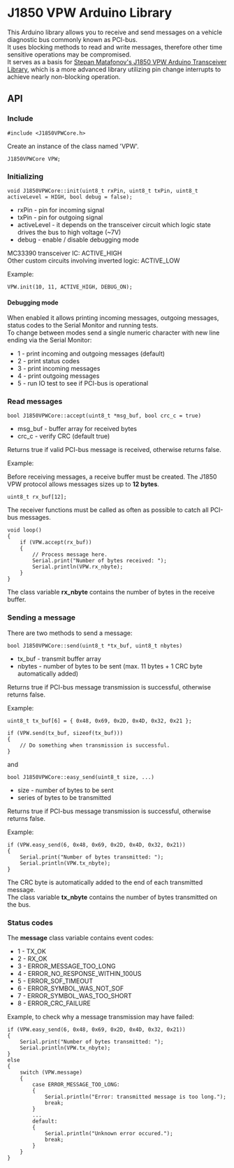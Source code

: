 # J1850 VPW Arduino Library

This Arduino library allows you to receive and send messages on a vehicle diagnostic bus commonly known as PCI-bus.  
It uses blocking methods to read and write messages, therefore other time sensitive operations may be compromised.  
It serves as a basis for [Stepan Matafonov's J1850 VPW Arduino Transceiver Library](https://github.com/matafonoff/J1850-VPW-Arduino-Transceiver-Library), which is a more advanced library utilizing pin change interrupts to achieve nearly non-blocking operation.

## API

### Include

`#include <J1850VPWCore.h>`

Create an instance of the class named 'VPW'.

`J1850VPWCore VPW;`

### Initializing

`void J1850VPWCore::init(uint8_t rxPin, uint8_t txPin, uint8_t activeLevel = HIGH, bool debug = false);`

- rxPin - pin for incoming signal
- txPin - pin for outgoing signal
- activeLevel - it depends on the transceiver circuit which logic state drives the bus to high voltage (~7V)
- debug - enable / disable debugging mode

MC33390 transceiver IC: ACTIVE_HIGH  
Other custom circuits involving inverted logic: ACTIVE_LOW

Example:

`VPW.init(10, 11, ACTIVE_HIGH, DEBUG_ON);`


#### Debugging mode
When enabled it allows printing incoming messages, outgoing messages, status codes to the Serial Monitor and running tests.  
To change between modes send a single numeric character with new line ending via the Serial Monitor:
- 1 - print incoming and outgoing messages (default)
- 2 - print status codes
- 3 - print incoming messages
- 4 - print outgoing messages
- 5 - run IO test to see if PCI-bus is operational

### Read messages

`bool J1850VPWCore::accept(uint8_t *msg_buf, bool crc_c = true)`

- msg_buf - buffer array for received bytes
- crc_c - verify CRC (default true)

Returns true if valid PCI-bus message is received, otherwise returns false.

Example:

Before receiving messages, a receive buffer must be created. The J1850 VPW protocol allows messages sizes up to **12 bytes**.

`uint8_t rx_buf[12];`

The receiver functions must be called as often as possible to catch all PCI-bus messages.

```
void loop()
{
    if (VPW.accept(rx_buf))
    {
        // Process message here.
        Serial.print("Number of bytes received: ");
        Serial.println(VPW.rx_nbyte);
    }
}
```

The class variable **rx_nbyte** contains the number of bytes in the receive buffer.

### Sending a message

There are two methods to send a message:

`bool J1850VPWCore::send(uint8_t *tx_buf, uint8_t nbytes)`

- tx_buf - transmit buffer array
- nbytes - number of bytes to be sent (max. 11 bytes + 1 CRC byte automatically added)

Returns true if PCI-bus message transmission is successful, otherwise returns false.

Example:

```
uint8_t tx_buf[6] = { 0x48, 0x69, 0x2D, 0x4D, 0x32, 0x21 };

if (VPW.send(tx_buf, sizeof(tx_buf)))
{
    // Do something when transmission is successful.
}
```

and

`bool J1850VPWCore::easy_send(uint8_t size, ...)`

- size - number of bytes to be sent
- series of bytes to be transmitted

Returns true if PCI-bus message transmission is successful, otherwise returns false.

Example:

```
if (VPW.easy_send(6, 0x48, 0x69, 0x2D, 0x4D, 0x32, 0x21))
{
    Serial.print("Number of bytes transmitted: ");
    Serial.println(VPW.tx_nbyte);
}
```

The CRC byte is automatically added to the end of each transmitted message.  
The class variable **tx_nbyte** contains the number of bytes transmitted on the bus.

### Status codes
The **message** class variable contains event codes:

- 1 - TX_OK
- 2 - RX_OK
- 3 - ERROR_MESSAGE_TOO_LONG
- 4 - ERROR_NO_RESPONSE_WITHIN_100US
- 5 - ERROR_SOF_TIMEOUT
- 6 - ERROR_SYMBOL_WAS_NOT_SOF
- 7 - ERROR_SYMBOL_WAS_TOO_SHORT
- 8 - ERROR_CRC_FAILURE

Example, to check why a message transmission may have failed:

```
if (VPW.easy_send(6, 0x48, 0x69, 0x2D, 0x4D, 0x32, 0x21))
{
    Serial.print("Number of bytes transmitted: ");
    Serial.println(VPW.tx_nbyte);
}
else
{
    switch (VPW.message)
    {
        case ERROR_MESSAGE_TOO_LONG:
        {
            Serial.println("Error: transmitted message is too long.");
            break;
        }
        ...
        default:
        {
            Serial.println("Unknown error occured.");
            break;
        }
    }
}
```